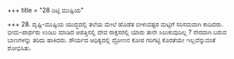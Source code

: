 +++
title = "28 ದಿಟ್ಟಿ ಮುಷ್ಟಿಯ"

+++
28. ದೃಷ್ಟಿ-ಮುಷ್ಟಿಯ ಯುದ್ಧದಲ್ಲಿ ತಲೆಯ ಮೇಲೆ ಹೊಡೆತ ಬೀಳುವಷ್ಟರ ಮಟ್ಟಿಗೆ ಸರಿಸಮವಾಗಿ ಕಾದಿದರು. ಭೀಮ-ಪಾರ್ಥರು ಉಂಟು ಮಾಡಿದ ಆಪತ್ತಿನಲ್ಲಿ ದೇವ ರಾಕ್ಷಸರಲ್ಲಿ ಯಾರು ತಾನೇ ಸಿಲುಕುವುದಿಲ್ಲ ? ನೇರವಾಗಿ ಬರುವ ಬಾಣಗಳನ್ನು ತರಿದು ಹಾಕಿದರು. ಶೌರ್ಯದ ಆಧಿಕ್ಯದಲ್ಲಿ ದ್ರೋಣನ ಕೋಪ ಗರಿಗಟ್ಟಿ ಕೊರತೆಯೇ ಇಲ್ಲವೆನ್ನುವಂತೆ ಶೋಭಿಸಿತು.